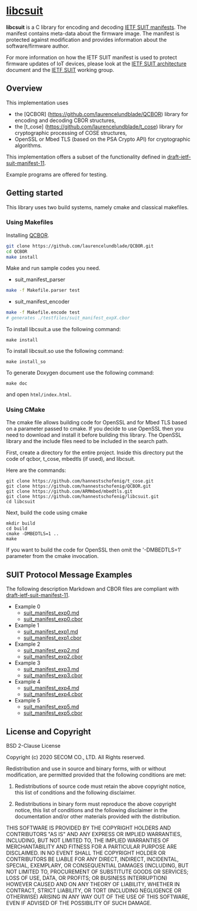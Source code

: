 # [libcsuit](https://github.com/yuichitk/libcsuit/)
**libcsuit** is a C library for encoding and decoding [IETF SUIT manifests](https://tools.ietf.org/html/draft-ietf-suit-manifest).
The manifest contains meta-data about the firmware image. The manifest is protected against modification and provides information 
about the software/firmware author.

For more information on how the IETF SUIT manifest is used to protect firmware updates of IoT devices, please look at the
 [IETF SUIT architecture](https://datatracker.ietf.org/doc/html/draft-ietf-suit-architecture) document and the 
 [IETF SUIT](https://datatracker.ietf.org/wg/suit/about/) working group.

## Overview

This implementation uses
 - the [QCBOR] (https://github.com/laurencelundblade/QCBOR) library for encoding and decoding CBOR structures,
 - the [t_cose] (https://github.com/laurencelundblade/t_cose) library for cryptographic processing of COSE structures, 
 - OpenSSL or Mbed TLS (based on the PSA Crypto API) for cryptographic algorithms.
 
This implementation offers a subset of the functionality defined in [draft-ietf-suit-manifest-11](https://tools.ietf.org/html/draft-ietf-suit-manifest-11).
 
Example programs are offered for testing. 

## Getting started

This library uses two build systems, namely cmake and classical makefiles. 

### Using Makefiles 

Installing [QCBOR](https://github.com/laurencelundblade/QCBOR).
```bash
git clone https://github.com/laurencelundblade/QCBOR.git
cd QCBOR
make install
```

Make and run sample codes you need.

- suit_manifest_parser
```bash
make -f Makefile.parser test
```

- suit_manifest_encoder
```bash
make -f Makefile.encode test
# generates ./testfiles/suit_manifest_expX.cbor
```

To install libcsuit.a use the following command:
```
make install
```

To install libcsuit.so use the following command:
```
make install_so
```

To generate Doxygen document use the following command:
```
make doc
```
and open `html/index.html`.

### Using CMake 

The cmake file allows building code for OpenSSL and for Mbed TLS based on a parameter passed to cmake. 
If you decide to use OpenSSL then you need to download and install it before building this library.
The OpenSSL library and the include files need to be included in the search path. 

First, create a directory for the entire project. Inside this directory put the code of qcbor, t_cose, 
mbedtls (if used), and libcsuit. 

Here are the commands:

```
git clone https://github.com/hannestschofenig/t_cose.git
git clone https://github.com/hannestschofenig/QCBOR.git
git clone https://github.com/ARMmbed/mbedtls.git
git clone https://github.com/hannestschofenig/libcsuit.git
cd libcsuit
```

Next, build the code using cmake

```
mkdir build
cd build
cmake -DMBEDTLS=1 ..
make 
```

If you want to build the code for OpenSSL then omit the '-DMBEDTLS=1' parameter from the cmake invocation. 



## SUIT Protocol Message Examples
The following description Markdown and CBOR files are compliant with [draft-ietf-suit-manifest-11](https://tools.ietf.org/html/draft-ietf-suit-manifest-11).
- Example 0
  - [suit_manifest_exp0.md](https://github.com/yuichitk/libcsuit/blob/master/testfiles/suit_manifest_exp0.md)
  - [suit_manifest_exp0.cbor](https://github.com/yuichitk/libcsuit/blob/master/testfiles/suit_manifest_exp0.cbor)
- Example 1
  - [suit_manifest_exp1.md](https://github.com/yuichitk/libcsuit/blob/master/testfiles/suit_manifest_exp1.md)
  - [suit_manifest_exp1.cbor](https://github.com/yuichitk/libcsuit/blob/master/testfiles/suit_manifest_exp1.cbor)
- Example 2
  - [suit_manifest_exp2.md](https://github.com/yuichitk/libcsuit/blob/master/testfiles/suit_manifest_exp2.md)
  - [suit_manifest_exp2.cbor](https://github.com/yuichitk/libcsuit/blob/master/testfiles/suit_manifest_exp2.cbor)
- Example 3
  - [suit_manifest_exp3.md](https://github.com/yuichitk/libcsuit/blob/master/testfiles/suit_manifest_exp3.md)
  - [suit_manifest_exp3.cbor](https://github.com/yuichitk/libcsuit/blob/master/testfiles/suit_manifest_exp3.cbor)
- Example 4
  - [suit_manifest_exp4.md](https://github.com/yuichitk/libcsuit/blob/master/testfiles/suit_manifest_exp4.md)
  - [suit_manifest_exp4.cbor](https://github.com/yuichitk/libcsuit/blob/master/testfiles/suit_manifest_exp4.cbor)
- Example 5
  - [suit_manifest_exp5.md](https://github.com/yuichitk/libcsuit/blob/master/testfiles/suit_manifest_exp5.md)
  - [suit_manifest_exp5.cbor](https://github.com/yuichitk/libcsuit/blob/master/testfiles/suit_manifest_exp5.cbor)

## License and Copyright
BSD 2-Clause License

Copyright (c) 2020 SECOM CO., LTD. All Rights reserved.

Redistribution and use in source and binary forms, with or without
modification, are permitted provided that the following conditions are met:

1. Redistributions of source code must retain the above copyright notice, this
   list of conditions and the following disclaimer.

2. Redistributions in binary form must reproduce the above copyright notice,
   this list of conditions and the following disclaimer in the documentation
   and/or other materials provided with the distribution.

THIS SOFTWARE IS PROVIDED BY THE COPYRIGHT HOLDERS AND CONTRIBUTORS "AS IS"
AND ANY EXPRESS OR IMPLIED WARRANTIES, INCLUDING, BUT NOT LIMITED TO, THE
IMPLIED WARRANTIES OF MERCHANTABILITY AND FITNESS FOR A PARTICULAR PURPOSE ARE
DISCLAIMED. IN NO EVENT SHALL THE COPYRIGHT HOLDER OR CONTRIBUTORS BE LIABLE
FOR ANY DIRECT, INDIRECT, INCIDENTAL, SPECIAL, EXEMPLARY, OR CONSEQUENTIAL
DAMAGES (INCLUDING, BUT NOT LIMITED TO, PROCUREMENT OF SUBSTITUTE GOODS OR
SERVICES; LOSS OF USE, DATA, OR PROFITS; OR BUSINESS INTERRUPTION) HOWEVER
CAUSED AND ON ANY THEORY OF LIABILITY, WHETHER IN CONTRACT, STRICT LIABILITY,
OR TORT (INCLUDING NEGLIGENCE OR OTHERWISE) ARISING IN ANY WAY OUT OF THE USE
OF THIS SOFTWARE, EVEN IF ADVISED OF THE POSSIBILITY OF SUCH DAMAGE.
